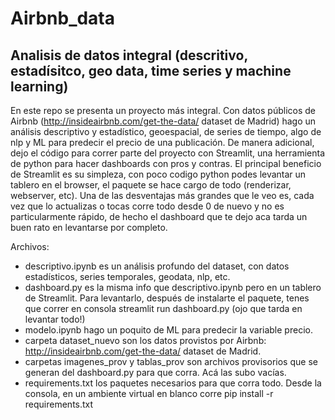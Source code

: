 # Airbnb_data
## Analisis de datos integral (descritivo, estadísitco, geo data, time series y machine learning)

En este repo se presenta un proyecto más integral. Con datos públicos de Airbnb (http://insideairbnb.com/get-the-data/ dataset de Madrid) hago un análisis descriptivo y estadístico, geoespacial, de series de tiempo, algo de nlp y ML para predecir el precio de una publicación. De manera adicional, dejo el código para correr parte del proyecto con Streamlit, una herramienta de python para hacer dashboards con pros y contras. El principal beneficio de Streamlit es su simpleza, con poco codigo python podes levantar un tablero en el browser, el paquete se hace cargo de todo (renderizar, webserver, etc). Una de las desventajas más grandes que le veo es, cada vez que lo actualizas o tocas corre todo desde 0 de nuevo y no es particularmente rápido, de hecho el dashboard que te dejo aca tarda un buen rato en levantarse por completo.

Archivos:
- descriptivo.ipynb es un análisis profundo del dataset, con datos estadísticos, series temporales, geodata, nlp, etc.
- dashboard.py es la misma info que descriptivo.ipynb pero en un tablero de Streamlit. Para levantarlo, después de instalarte el paquete, tenes que correr en consola streamlit run dashboard.py (ojo que tarda en levantar todo!)
- modelo.ipynb hago un poquito de ML para predecir la variable precio.
- carpeta dataset_nuevo son los datos provistos por Airbnb: http://insideairbnb.com/get-the-data/ dataset de Madrid.
- carpetas imagenes_prov y tablas_prov son archivos provisorios que se generan del dashboard.py para que corra. Acá las subo vacías.
- requirements.txt los paquetes necesarios para que corra todo. Desde la consola, en un ambiente virtual en blanco corre pip install -r requirements.txt
